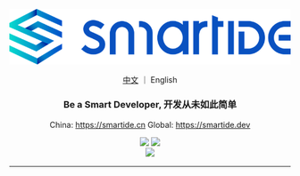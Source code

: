 ![](/docs/content/zh/docs/overview/images/smartide-logo-small.png)
<p align="center">
  <a href="README.md">中文</a> ｜ English
</a>
<h3 align="center">Be a Smart Developer, 开发从未如此简单</h3>
<p align="center">
  China: <a href="https://smartide.cn/zh/">https://smartide.cn</a> 
  Global: <a href="https://smartide.dev/en/">https://smartide.dev</a> 
</p>
<p align="center">
  <img src="https://dev.azure.com/leansoftx/smartide/_apis/build/status/smartide-codesign-ci?branchName=main" />
  <img src="https://github.com/smartide/smartide/actions/workflows/smartide-docs-publish.yml/badge.svg" />
  <br/>
  <img src="https://dev.azure.com/leansoftx/945b0f40-4baa-4f8a-be2c-4997b4c0af6a/23e62cbd-3bd8-42a3-a414-df7a1957a69b/_apis/work/boardbadge/37313877-3fed-46f3-87c0-dd28ce47e264" />
</p>
<hr />